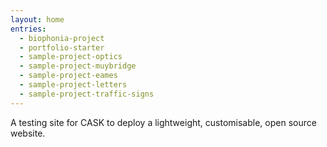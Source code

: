 ```yaml
---
layout: home
entries:
  - biophonia-project
  - portfolio-starter
  - sample-project-optics
  - sample-project-muybridge
  - sample-project-eames
  - sample-project-letters
  - sample-project-traffic-signs
---
```


A testing site for CASK to deploy a lightweight, customisable, open source website.
